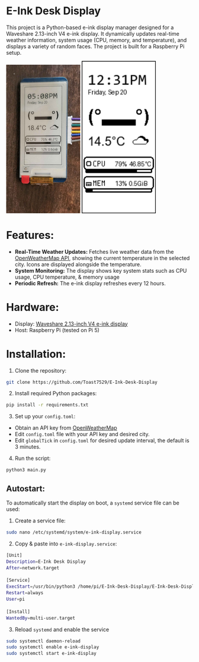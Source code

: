 # E-Ink Desk Display

 This project is a Python-based e-ink display manager designed for a Waveshare 2.13-inch V4 e-ink display. It dynamically updates real-time weather information, system usage (CPU, memory, and temperature), and displays a variety of random faces. The project is built for a Raspberry Pi setup.
 
<img src="https://github.com/Toast7529/E-Ink-Desk-Display/blob/main/Assets/doc/E-Ink.jpg" alt="Generated Display" width="200"/>
<img src="https://github.com/Toast7529/E-Ink-Desk-Display/blob/main/Assets/doc/Generated.png" alt="Generated Display" width="200"/>
 

# Features:
- **Real-Time Weather Updates:** Fetches live weather data from the [OpenWeatherMap API](https://openweathermap.org/), showing the current temperature in the selected city. Icons are displayed alongside the temperature.
- **System Monitoring:** The display shows key system stats such as CPU usage, CPU temperature, & memory usage
- **Periodic Refresh:** The e-ink display refreshes every 12 hours.
# Hardware:
- Display: [Waveshare 2.13-inch V4 e-ink display](https://amzn.eu/d/hemTzxH)
- Host: Raspberry Pi (tested on Pi 5)
# Installation:
1) Clone the repository:
```bash
git clone https://github.com/Toast7529/E-Ink-Desk-Display
```
2) Install required Python packages:
```bash
pip install -r requirements.txt
```
3) Set up your `config.toml`:
- Obtain an API key from [OpenWeatherMap](https://openweathermap.org/)
- Edit `config.toml` file with your API key and desired city.
- Edit `globalTick` in `config.toml` for desired update interval, the default is 3 minutes.
4) Run the script:
```bash
python3 main.py
```
## Autostart:
To automatically start the display on boot, a `systemd` service file can be used:
1) Create a service file:
```bash
sudo nano /etc/systemd/system/e-ink-display.service
```
2) Copy & paste into `e-ink-display.service`:
```bash
[Unit]
Description=E-Ink Desk Display
After=network.target

[Service]
ExecStart=/usr/bin/python3 /home/pi/E-Ink-Desk-Display/E-Ink-Desk-Display/main.py
Restart=always
User=pi

[Install]
WantedBy=multi-user.target
```
3) Reload `systemd` and enable the service
```bash
sudo systemctl daemon-reload
sudo systemctl enable e-ink-display
sudo systemctl start e-ink-display
```
